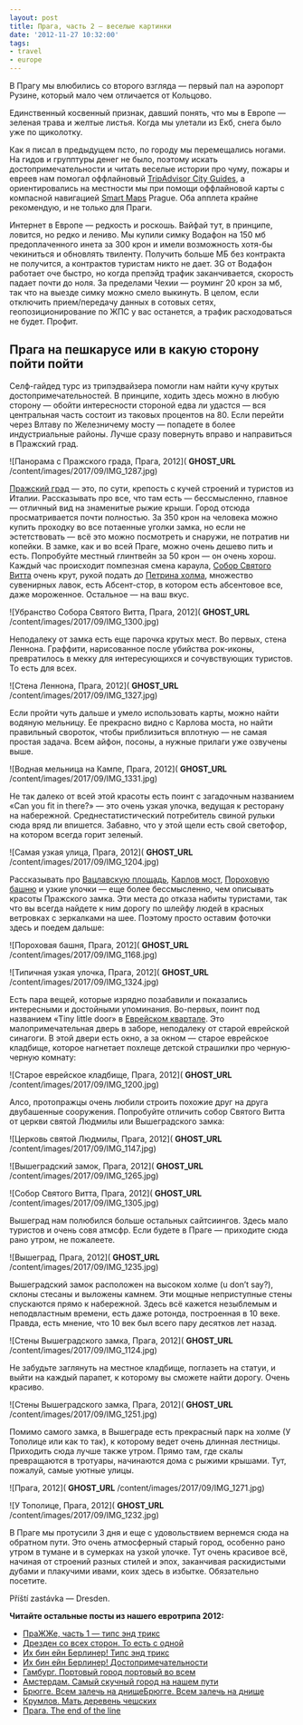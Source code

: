 ```yaml
---
layout: post
title: Прага, часть 2 — веселые картинки
date: '2012-11-27 10:32:00'
tags:
- travel
- europe
---
```


В Прагу мы влюбились со второго взгляда — первый пал на аэропорт Рузине, который мало чем отличается от Кольцово.

Единственный косвенный признак, давший понять, что мы в Европе — зеленая трава и желтые листья. Когда мы улетали из Екб, снега было уже по щиколотку.

Как я писал в предыдущем псто, по городу мы перемещались ногами. На гидов и групптуры денег не было, поэтому искать достопримечательности и читать веселые истории про чуму, пожары и евреев нам помогал оффлайновый [TripAdvisor City Guides](http://www.tripadvisor.com/apps-icityguides), а ориентировались на местности мы при помощи оффлайновой карты с компасной навигацией [Smart Maps](http://www.smartmaps.org/) Prague. Оба апплета крайне рекомендую, и не только для Праги.

Интернет в Европе — редкость и роскошь. Вайфай тут, в принципе, ловится, но редко и лениво. Мы купили симку Водафон на 150 мб предоплаченного инета за 300 крон и имели возможность хотя-бы чекиниться и обновлять твиленту. Получить больше МБ без контракта не получится, а контрактов туристам никто не дает. 3G от Водафон работает оче быстро, но когда препэйд трафик заканчивается, скорость падает почти до ноля. За пределами Чехии — роуминг 20 крон за мб, так что на выезде симку можно смело выкинуть. В целом, если отключить прием/передачу данных в сотовых сетях, геопозиционирование по ЖПС у вас останется, а трафик расходоваться не будет. Профит.

## Прага на пешкарусе или в какую сторону пойти пойти

Селф-гайдед турс из трипэдвайзера помогли нам найти кучу крутых достопримечательностей. В принципе, ходить здесь можно в любую сторону — обойти интересности стороной едва ли удастся — вся центральная часть состоит из таковых процентов на 80. Если перейти через Влтаву по Железничему мосту — попадете в более индустриальные районы. Лучше сразу повернуть вправо и направиться в Пражский град.

![Панорама с Пражского града, Прага, 2012]( __GHOST_URL__ /content/images/2017/09/IMG_1287.jpg)

[Пражский град](http://en.wikipedia.org/wiki/Prague_Castle) — это, по сути, крепость с кучей строений и туристов из Италии. Рассказывать про все, что там есть — бессмысленно, главное — отличный вид на знаменитые рыжие крыши. Город отсюда просматривается почти полностью. За 350 крон на человека можно купить проходку во все потаенные уголки замка, но если не эстетствовать — всё это можно посмотреть и снаружи, не потратив ни копейки. В замке, как и во всей Праге, можно очень дешево пить и есть. Попробуйте местный глинтвейн за 50 крон — он очень хорош. Каждый час происходит помпезная смена караула, [Собор Святого Витта](http://en.wikipedia.org/wiki/St._Vitus_Cathedral) очень крут, рукой подать до [Петрина холма](http://en.wikipedia.org/wiki/Pet%C5%99%C3%ADn), множество сувенирных лавок, есть Абсент-стор, в котором есть абсентовое все, даже мороженное. Остальное — на ваш вкус.

![Убранство Собора Святого Витта, Прага, 2012]( __GHOST_URL__ /content/images/2017/09/IMG_1300.jpg)

Неподалеку от замка есть еще парочка крутых мест. Во первых, стена Леннона. Граффити, нарисованное после убийства рок-иконы, превратилось в мекку для интересующихся и сочувствующих туристов. То есть для всех.

![Стена Леннона, Прага, 2012]( __GHOST_URL__ /content/images/2017/09/IMG_1327.jpg)

Если пройти чуть дальше и умело использовать карты, можно найти водяную мельницу. Ее прекрасно видно с Карлова моста, но найти правильный свороток, чтобы приблизиться вплотную — не самая простая задача. Всем айфон, посоны, а нужные прилаги уже озвучены выше.

![Водная мельница на Кампе, Прага, 2012]( __GHOST_URL__ /content/images/2017/09/IMG_1331.jpg)

Не так далеко от всей этой красоты есть поинт с загадочным названием «Can you fit in there?» — это очень узкая улочка, ведущая к ресторану на набережной. Среднестатистический потребитель свиной рульки сюда вряд ли впишется. Забавно, что у этой щели есть свой светофор, на котором всегда горит зеленый.

![Самая узкая улица, Прага, 2012]( __GHOST_URL__ /content/images/2017/09/IMG_1204.jpg)

Рассказывать про [Вацлавскую площадь](http://en.wikipedia.org/wiki/Wenceslas_Square), [Карлов мост](http://en.wikipedia.org/wiki/Charles_Bridge), [Пороховую башню](http://en.wikipedia.org/wiki/Powder_Tower) и узкие улочки — еще более бессмысленно, чем описывать красоты Пражского замка. Эти места до отказа набиты туристами, так что вы всегда найдете к ним дорогу по шлейфу людей в красных ветровках с зеркалками на шее. Поэтому просто оставим фоточки здесь и поедем дальше:

![Пороховая башня, Прага, 2012]( __GHOST_URL__ /content/images/2017/09/IMG_1168.jpg)

![Типичная узкая улочка, Прага, 2012]( __GHOST_URL__ /content/images/2017/09/IMG_1324.jpg)

Есть пара вещей, которые изрядно позабавили и показались интересными и достойными упоминания. Во-первых, поинт под названием «Tiny little door» в [Еврейском квартале](http://en.wikipedia.org/wiki/Josefov). Это малопримечательная дверь в заборе, неподалеку от старой еврейской синагоги. В этой двери есть окно, а за окном — старое еврейское кладбище, которое нагнетает похлеще детской страшилки про черную-черную комнату:

![Старое еврейское кладбище, Прага, 2012]( __GHOST_URL__ /content/images/2017/09/IMG_1200.jpg)

Алсо, протопражцы очень любили строить похожие друг на друга двубашенные сооружения. Попробуйте отличить собор Святого Витта от церкви святой Людмилы или Вышеградского замка:

![Церковь святой Людмилы, Прага, 2012]( __GHOST_URL__ /content/images/2017/09/IMG_1147.jpg)

![Вышеградский замок, Прага, 2012]( __GHOST_URL__ /content/images/2017/09/IMG_1265.jpg)

![Собор Святого Витта, Прага, 2012]( __GHOST_URL__ /content/images/2017/09/IMG_1305.jpg)

Вышеград нам полюбился больше остальных сайтсиингов. Здесь мало туристов и очень совя атмсфр. Если будете в Праге — приходите сюда рано утром, не пожалеете.

![Вышеград, Прага, 2012]( __GHOST_URL__ /content/images/2017/09/IMG_1235.jpg)

Вышеградский замок расположен на высоком холме (u don’t say?), склоны стесаны и выложены камнем. Эти мощные неприступные стены спускаются прямо к набережной. Здесь всё кажется незыблемым и неподвластным времени, есть даже ротонда, построенная в 10 веке. Правда, есть мнение, что 10 век был всего пару десятков лет назад.

![Стены Вышеградского замка, Прага, 2012]( __GHOST_URL__ /content/images/2017/09/IMG_1124.jpg)

Не забудьте заглянуть на местное кладбище, поглазеть на статуи, и выйти на каждый парапет, к которому вы сможете найти дорогу. Очень красиво.

![Стены Вышеградского замка, Прага, 2012]( __GHOST_URL__ /content/images/2017/09/IMG_1251.jpg)

Помимо самого замка, в Вышеграде есть прекрасный парк на холме (У Тополице или как то так), к которому ведет очень длинная лестницы. Приходить сюда лучше также утром. Прямо там, где скалы превращаются в тротуары, начинаются дома с рыжими крышами. Тут, пожалуй, самые уютные улицы.

![Прага, 2012]( __GHOST_URL__ /content/images/2017/09/IMG_1271.jpg)

![У Тополице, Прага, 2012]( __GHOST_URL__ /content/images/2017/09/IMG_1232.jpg)

В Праге мы протусили 3 дня и еще с удовольствием вернемся сюда на обратном пути. Это очень атмосферный старый город, особенно рано утром в тумане и в сумерках на узкой улочке. Тут очень красивое всё, начиная от строений разных стилей и эпох, заканчивая раскидистыми дубами и плакучими ивами, коих здесь в избытке. Обязательно посетите.

Příští zastávka — Dresden.

**Читайте остальные посты из нашего евротрипа 2012:**

- [ПраЖЖе, часть 1 — типс энд трикс](http://shouldgo.ru/prague-t/ "ПраЖЖе, часть 1 — типс энд трикс")
- [Дрезден со всех сторон. То есть с одной](http://shouldgo.ru/dresden-dolls/ "Дрезден со всех сторон. То есть с одной")
- [Их бин ейн Берлинер! Типс энд трикс](http://shouldgo.ru/berlin-tt/ "Их бин ейн Берлинер! Типс энд трикс")
- [Их бин ейн Берлинер! Достопримечательности](http://shouldgo.ru/berlin-sights/ "Их бин ейн Берлинер! Достопримечательности")
- [Гамбург. Портовый город портовый во всем](http://shouldgo.ru/hamburg-ers/ "Гамбург. Портовый город портовый во всем")
- [Амстердам. Самый скучный город на нашем пути](http://shouldgo.ru/amsterdamster/ "Амстердам. Самый скучный город на нашем пути")
- [Брюгге. Всем залечь на днищеБрюгге. Всем залечь на днище](http://shouldgo.ru/in-bruges/ "Брюгге. Всем залечь на днище")
- [Крумлов. Мать деревень чешских](http://shouldgo.ru/cesky-krumlov/)
- [Прага. The end of the line](http://shouldgo.ru/praga-the-end/ "Прага. The end of the line")
<!--kg-card-end: markdown-->